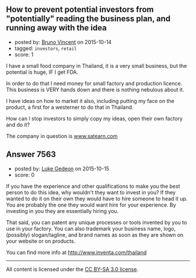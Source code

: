 ## How to prevent potential investors from "potentially" reading the business plan, and running away with the idea

- posted by: [Bruno  Vincent](https://stackexchange.com/users/2600915/bruno-vincent) on 2015-10-14
- tagged: `investors`, `retail`
- score: 1

<p>I have a small food company in Thailand, it is a very small business, but the potential is huge, IF I get FDA.</p>

<p>In order to do that I need money for small factory and production licence. This business is VERY hands down and there is nothing nebulous about it.</p>

<p>I have ideas on how to market it also, including putting my face on the product, a first for a westerner to do that in Thailand.</p>

<p>How can I stop investors to simply copy my ideas, open their own factory and do it?</p>

<p>The company in question is <a href="http://www.satearn.com" rel="nofollow">www.satearn.com</a></p>



## Answer 7563

- posted by: [Luke Gedeon](https://stackexchange.com/users/1119600/luke-gedeon) on 2015-10-15
- score: 0

<p>If you have the experience and other qualifications to make you the best person to do this idea, why wouldn't they want to invest in you? If they wanted to do it on their own they would have to hire someone to head it up. You are probably the one they would want hire for your experience. By investing in you they are essentially hiring you.</p>

<p>That said, you can patent any unique processes or tools invented by you to use in your factory. You can also trademark your business name, logo, (possibly) slogan/tagline, and brand names as soon as they are shown on your website or on products.</p>

<p>You can find more info at <a href="http://www.inventa.com/thailand" rel="nofollow">http://www.inventa.com/thailand</a></p>




---

All content is licensed under the [CC BY-SA 3.0 license](https://creativecommons.org/licenses/by-sa/3.0/).
